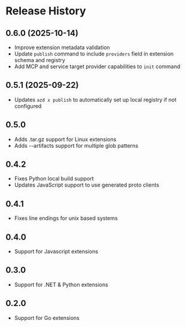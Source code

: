 # Release History

## 0.6.0 (2025-10-14)

- Improve extension metadata validation
- Update `publish` command to include `providers` field in extension schema and registry
- Add MCP and service target provider capabilities to `init` command

## 0.5.1 (2025-09-22)

- Updates `azd x publish` to automatically set up local registry if not configured

## 0.5.0

- Adds .tar.gz support for Linux extensions
- Adds --artifacts support for multiple glob patterns

## 0.4.2

- Fixes Python local build support
- Updates JavaScript support to use generated proto clients

## 0.4.1

- Fixes line endings for unix based systems

## 0.4.0

- Support for Javascript extensions

## 0.3.0

- Support for .NET & Python extensions

## 0.2.0

- Support for Go extensions
